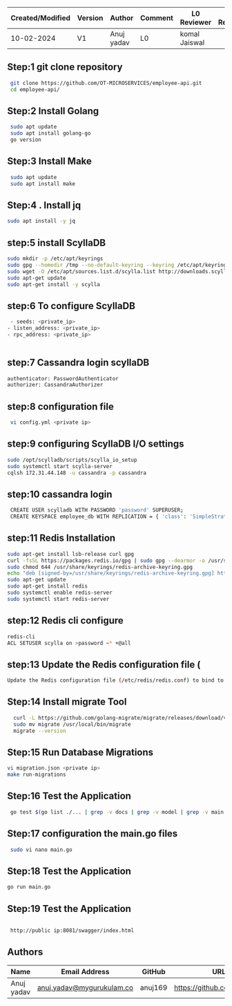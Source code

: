 | Created/Modified | Version | Author               | Comment         | L0 Reviewer      |L1 Reviewer | L2 Reviewer |
|-------------------|---------|----------------------|-----------------|------------------|------------------|------------------|
| 10-02-2024        | V1     | Anuj yadav | L0    |  komal Jaiswal |    |    |


## Step:1 git clone repository 
```bash
 git clone https://github.com/OT-MICROSERVICES/employee-api.git
 cd employee-api/
```


## Step:2  Install Golang
```bash
 sudo apt update
 sudo apt install golang-go
 go version
```

## Step:3   Install Make
```bash
 sudo apt update
 sudo apt install make

```
## Step:4 . Install jq 
```bash
sudo apt install -y jq

```
 
## step:5  install ScyllaDB
```bash
sudo mkdir -p /etc/apt/keyrings
sudo gpg --homedir /tmp --no-default-keyring --keyring /etc/apt/keyrings/scylladb.gpg --keyserver hkp://keyserver.ubuntu.com:80 --recv-keys a43e06657bac99e3
sudo wget -O /etc/apt/sources.list.d/scylla.list http://downloads.scylladb.com/deb/debian/scylla-6.2.list
sudo apt-get update
sudo apt-get install -y scylla


```


## step:6 To configure ScyllaDB

```bash
 - seeds: <private_ip>
- listen_address: <private_ip>
- rpc_address: <private_ip>
 
```

## step:7 Cassandra login scyllaDB
```bash
authenticator: PasswordAuthenticator
authorizer: CassandraAuthorizer

```


## step:8  configuration file 

```bash
 vi config.yml <private ip>
```





## step:9 configuring ScyllaDB I/O settings
```bash
sudo /opt/scylladb/scripts/scylla_io_setup
sudo systemctl start scylla-server
cqlsh 172.31.44.148 -u cassandra -p cassandra
```



## step:10 cassandra login 
```bash
 CREATE USER scylladb WITH PASSWORD 'password' SUPERUSER;
 CREATE KEYSPACE employee_db WITH REPLICATION = { 'class': 'SimpleStrategy', 'replication_factor': 1 };


```

## step:11 Redis Installation
```bash
sudo apt-get install lsb-release curl gpg
curl -fsSL https://packages.redis.io/gpg | sudo gpg --dearmor -o /usr/share/keyrings/redis-archive-keyring.gpg
sudo chmod 644 /usr/share/keyrings/redis-archive-keyring.gpg
echo "deb [signed-by=/usr/share/keyrings/redis-archive-keyring.gpg] https://packages.redis.io/deb $(lsb_release -cs) main" | sudo tee /etc/apt/sources.list.d/redis.list
sudo apt-get update
sudo apt-get install redis
sudo systemctl enable redis-server
sudo systemctl start redis-server


```
## step:12 Redis cli configure
```bash
redis-cli
ACL SETUSER scylla on >password ~* +@all
```


## step:13 Update the Redis configuration file (
```bash
Update the Redis configuration file (/etc/redis/redis.conf) to bind to the private
```
## Step:14 Install migrate Tool
```bash
  curl -L https://github.com/golang-migrate/migrate/releases/download/v4.15.2/migrate.linux-amd64.tar.gz | tar xvz
  sudo mv migrate /usr/local/bin/migrate
  migrate --version

```

## Step:15 Run Database Migrations
```bash
vi migration.json <private ip>
make run-migrations

```


## Step:16 Test the Application
```bash
 go test $(go list ./... | grep -v docs | grep -v model | grep -v main.go) -coverprofile cover.out
```
## Step:17 configuration the main.go files
```bash
 sudo vi nano main.go
```
## Step:18 Test the Application
```bash
go run main.go
```
## Step:19 Test the Application
```bash

 http://public ip:8081/swagger/index.html
```

## Authors


| Name| Email Address      | GitHub | URL |
|-----|--------------------------|----------|---------|
|Anuj yadav |anuj.yadav@mygurukulam.co |  anuj169  | https://github.com/anuj169

